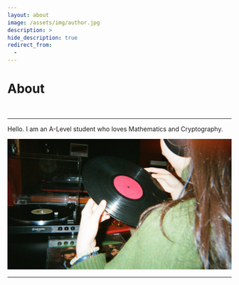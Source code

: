 ```yaml
---
layout: about
image: /assets/img/author.jpg
description: >
hide_description: true
redirect_from:
  -
---
```


# About

<!--author-->

<br>

---
Hello. I am an A-Level student who loves Mathematics and Cryptography.

<div class="me">
    <div><img src= "/assets/img/author.jpg"></div>
</div>

  <script>
    $(document).ready(function(){
      $('.me').slick();
    });
  </script>


---